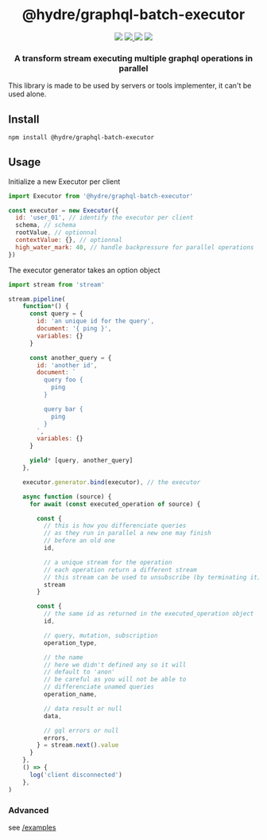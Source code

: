 <h1 align=center>@hydre/graphql-batch-executor</h1>
<p align=center>
  <img src="https://img.shields.io/github/license/hydreio/graphql-batch-executor.svg?style=for-the-badge" />
  <a href="https://www.npmjs.com/package/@hydre/graphql-batch-executor">
    <img src="https://img.shields.io/npm/v/@hydre/graphql-batch-executor.svg?logo=npm&style=for-the-badge" />
  </a>
  <img src="https://img.shields.io/npm/dw/@hydre/graphql-batch-executor?logo=npm&style=for-the-badge" />
  <img src="https://img.shields.io/github/workflow/status/hydreio/graphql-batch-executor/CI?logo=Github&style=for-the-badge" />
</p>

<h3 align=center>A transform stream executing multiple graphql operations in parallel</h3>

This library is made to be used by servers or tools implementer, it can't be used alone.

## Install

```sh
npm install @hydre/graphql-batch-executor
```

## Usage

Initialize a new Executor per client

```js
import Executor from '@hydre/graphql-batch-executor'

const executor = new Executor({
  id: 'user_01', // identify the executor per client
  schema, // schema
  rootValue, // optionnal
  contextValue: {}, // optionnal
  high_water_mark: 40, // handle backpressure for parallel operations
})
```

The executor generator takes an option object

```js
import stream from 'stream'

stream.pipeline(
    function*() {
      const query = {
        id: 'an unique id for the query',
        document: '{ ping }',
        variables: {}
      }

      const another_query = {
        id: 'another id',
        document: `
          query foo {
            ping
          }

          query bar {
            ping
          }
        `,
        variables: {}
      }

      yield* [query, another_query]
    },

    executor.generator.bind(executor), // the executor

    async function (source) {
      for await (const executed_operation of source) {

        const {
          // this is how you differenciate queries
          // as they run in parallel a new one may finish
          // before an old one
          id,

          // a unique stream for the operation
          // each operation return a different stream
          // this stream can be used to unsubscribe (by terminating it)
          stream
        }

        const {
          // the same id as returned in the executed_operation object
          id,

          // query, mutation, subscription
          operation_type,

          // the name
          // here we didn't defined any so it will
          // default to 'anon'
          // be careful as you will not be able to
          // differenciate unamed queries
          operation_name,

          // data result or null
          data,

          // gql errors or null
          errors,
        } = stream.next().value
      }
    },
    () => {
      log('client disconnected')
    },
)
```

### Advanced

see [/examples](example/index.js)